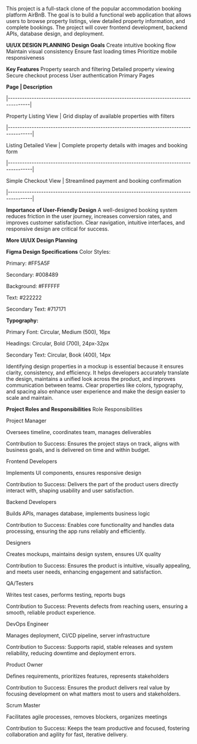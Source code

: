 This project is a full-stack clone of the popular accommodation booking platform AirBnB. The goal is to build a functional web application that allows users to browse property listings, view detailed property information, and complete bookings. The project will cover frontend development, backend APIs, database design, and deployment.


**UI/UX DESIGN PLANNING**
**Design Goals**
Create intuitive booking flow
Maintain visual consistency
Ensure fast loading times
Prioritize mobile responsiveness


**Key Features**
Property search and filtering
Detailed property viewing
Secure checkout process
User authentication
Primary Pages


**Page                     |      Description**

|---------------------------------------------------------------------------------------|

Property Listing View	     |      Grid display of available properties with filters

|----------------------------------------------------------------------------------------|

Listing Detailed View      |    	Complete property details with images and booking form

|----------------------------------------------------------------------------------------|

Simple Checkout View       |      Streamlined payment and booking confirmation

|----------------------------------------------------------------------------------------|





**Importance of User-Friendly Design**
A well-designed booking system reduces friction in the user journey, increases conversion rates, and improves customer satisfaction. Clear navigation, intuitive interfaces, and responsive design are critical for success.

**More UI/UX Design Planning**

**Figma Design Specifications**
Color Styles:

Primary: #FF5A5F

Secondary: #008489

Background: #FFFFFF

Text: #222222

Secondary Text: #717171

**Typography:**

Primary Font: Circular, Medium (500), 16px

Headings: Circular, Bold (700), 24px-32px

Secondary Text: Circular, Book (400), 14px

Identifying design properties in a mockup is essential because it ensures clarity, consistency, and efficiency. It helps developers accurately translate the design, maintains a unified look across the product, and improves communication between teams. Clear properties like colors, typography, and spacing also enhance user experience and make the design easier to scale and maintain.

**Project Roles and Responsibilities**
Role	Responsibilities

Project Manager

Oversees timeline, coordinates team, manages deliverables

Contribution to Success:
Ensures the project stays on track, aligns with business goals, and is delivered on time and within budget.

Frontend Developers

Implements UI components, ensures responsive design

Contribution to Success:
Delivers the part of the product users directly interact with, shaping usability and user satisfaction.

Backend Developers	

Builds APIs, manages database, implements business logic

Contribution to Success:
Enables core functionality and handles data processing, ensuring the app runs reliably and efficiently.

Designers	

Creates mockups, maintains design system, ensures UX quality

Contribution to Success:
Ensures the product is intuitive, visually appealing, and meets user needs, enhancing engagement and satisfaction.

QA/Testers	

Writes test cases, performs testing, reports bugs

Contribution to Success:
Prevents defects from reaching users, ensuring a smooth, reliable product experience.

DevOps Engineer

Manages deployment, CI/CD pipeline, server infrastructure

Contribution to Success:
Supports rapid, stable releases and system reliability, reducing downtime and deployment errors.

Product Owner	

Defines requirements, prioritizes features, represents stakeholders

Contribution to Success:
Ensures the product delivers real value by focusing development on what matters most to users and stakeholders.



Scrum Master	

Facilitates agile processes, removes blockers, organizes meetings

Contribution to Success:
Keeps the team productive and focused, fostering collaboration and agility for fast, iterative delivery.
